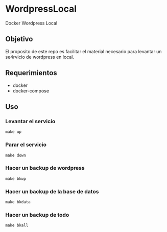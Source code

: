# WordpressLocal
Docker Wordpress Local

## Objetivo
El proposito de este repo es facilitar el material necesario para levantar un se4rvicio de wordpress en local.

## Requerimientos
- docker
- docker-compose

## Uso

### Levantar el servicio

```shell
make up
```

### Parar el servicio

```shell
make down
```

### Hacer un backup de wordpress

```shell
make bkwp
```

### Hacer un backup de la base de datos

```shell
make bkdata
```

### Hacer un backup de todo

```shell
make bkall
```
